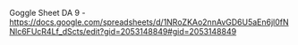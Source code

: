 Goggle Sheet DA 9 - https://docs.google.com/spreadsheets/d/1NRoZKAo2nnAvGD6U5aEn6jl0fNNlc6FUcR4Lf_dScts/edit?gid=2053148849#gid=2053148849
